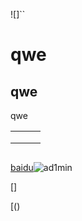 ![]``

# qwe

## qwe

qwe

|      |      |      |
| ---- | ---- | ---- |
|      |      |      |
|      |      |      |
|      |      |      |

![]()

[baidu](http://jianshu.com)![ad1min](C:\Users\Administrator\Downloads\ad1min.jpg)



[]()

[]

[()